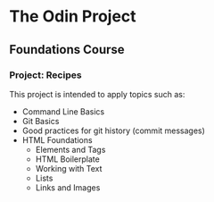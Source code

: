 # The Odin Project
## Foundations Course 
### Project: Recipes

This project is intended to apply topics such as:
* Command Line Basics
* Git Basics
* Good practices for git history (commit messages)
* HTML Foundations
    - Elements and Tags
    - HTML Boilerplate
    - Working with Text
    - Lists
    - Links and Images
